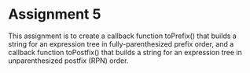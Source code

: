 # Assignment 5
This assignment is to create a callback function toPrefix() that builds a string for an expression tree in fully-parenthesized prefix order, and a callback function toPostfix() that builds a string for an expression tree in unparenthesized postfix (RPN) order.
